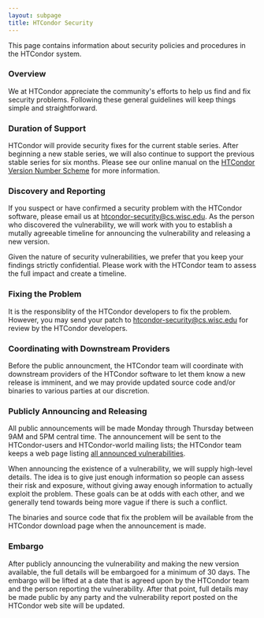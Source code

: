 ```yaml
---
layout: subpage
title: HTCondor Security
---
```


<p>
This page contains information about security policies and procedures in the HTCondor system.
</p>

<h3> Overview </h3>
<p>
We at HTCondor appreciate the community's efforts to help us find and fix
security problems.  Following these general guidelines will keep things simple
and straightforward.
<p>


<h3>Duration of Support</h3>
<p>
HTCondor will provide security fixes for the current stable series.  After
beginning a new stable series, we will also continue to support the previous
stable series for six months.  Please see our online manual on the
<a href="https://htcondor.readthedocs.io/en/latest/version-history/introduction-version-history.html#htcondor-version-number-scheme">
HTCondor Version Number Scheme</a> for more information.
<p>


<h3> Discovery and Reporting </h3>
<p>
If you suspect or have confirmed a security problem with the HTCondor software,
please email us at <a href="email:htcondor-security@cs.wisc.edu">htcondor-security@cs.wisc.edu</a>.
As the person who discovered the vulnerability, we will work with you to
establish a mutally agreeable timeline for announcing the vulnerability and
releasing a new version.
</p>

<p>
Given the nature of security vulnerabilities, we prefer that you keep your
findings strictly confidential.  Please work with the HTCondor team to assess
the full impact and create a timeline.
<p>


<h3> Fixing the Problem </h3>
<p>
It is the responsiblity of the HTCondor developers to fix the problem.
However, you may send your patch to
<a href="email:htcondor-security@cs.wisc.edu">htcondor-security@cs.wisc.edu</a>
for review by the HTCondor developers.
</p>


<h3> Coordinating with Downstream Providers </h3>
<p>
Before the public announcment, the HTCondor team will coordinate with
downstream providers of the HTCondor software to let them know a new release is
imminent, and we may provide updated source code and/or binaries to
various parties at our discretion.
</p>

<h3> Publicly Announcing and Releasing </h3>
<p>
All public announcements will be made Monday through Thursday between 9AM and
5PM central time.  The announcement will be sent to the HTCondor-users and
HTCondor-world mailing lists; the HTCondor team keeps a web page listing
<a href="http://research.cs.wisc.edu/htcondor/security/vulnerabilities/">all
announced vulnerabilities</a>.
</p>

<p>
When announcing the existence of a vulnerability, we will supply high-level
details.  The idea is to give just enough
information so people can assess their risk and exposure, without giving away
enough information to actually exploit the problem.  These goals can be at odds
with each other, and we generally tend towards being more vague if there is
such a conflict.
</p>

<p>
The binaries and source code that fix the problem will be available from the
HTCondor download page when the announcement is made.
</p>


<h3> Embargo </h3>
<p>
After publicly announcing the vulnerability and making the new version available,
the full details will be embargoed for a minimum of 30 days.  The embargo will
be lifted at a date that is agreed upon by the HTCondor team and the person
reporting the vulnerability.  After that point, full details may be made public
by any party and the vulnerability report posted on the HTCondor web site will
be updated.
</p>